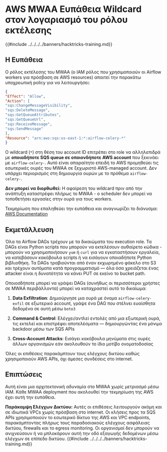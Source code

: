 # AWS MWAA Ευπάθεια Wildcard στον λογαριασμό του ρόλου εκτέλεσης

{{#include ../../../../banners/hacktricks-training.md}}

## Η Ευπάθεια

Ο ρόλος εκτέλεσης του MWAA (ο IAM ρόλος που χρησιμοποιούν οι Airflow workers για πρόσβαση σε AWS resources) απαιτεί την παρακάτω υποχρεωτική policy για να λειτουργήσει:
```json
{
"Effect": "Allow",
"Action": [
"sqs:ChangeMessageVisibility",
"sqs:DeleteMessage",
"sqs:GetQueueAttributes",
"sqs:GetQueueUrl",
"sqs:ReceiveMessage",
"sqs:SendMessage"
],
"Resource": "arn:aws:sqs:us-east-1:*:airflow-celery-*"
}
```
Ο wildcard (`*`) στη θέση του account ID επιτρέπει στο role να αλληλεπιδρά με **οποιαδήποτε SQS queue σε οποιονδήποτε AWS account** που ξεκινάει με `airflow-celery-`. Αυτό είναι απαραίτητο επειδή το AWS προμηθεύει τις εσωτερικές ουρές του MWAA σε ξεχωριστό AWS-managed account. Δεν υπάρχει περιορισμός στη δημιουργία ουρών με το πρόθεμα `airflow-celery-`.

**Δεν μπορεί να διορθωθεί:** Η αφαίρεση του wildcard πριν από την ανάπτυξη καταστρέφει πλήρως το MWAA - ο scheduler δεν μπορεί να τοποθετήσει εργασίες στην ουρά για τους workers.

Τεκμηρίωση που επαληθεύει την ευπάθεια και αναγνωρίζει το διάνυσμα: [AWS Documentation](https://docs.aws.amazon.com/mwaa/latest/userguide/mwaa-create-role.html)

## Εκμετάλλευση

Όλα τα Airflow DAGs τρέχουν με τα δικαιώματα του execution role. Τα DAGs είναι Python scripts που μπορούν να εκτελέσουν αυθαίρετο κώδικα - μπορούν να χρησιμοποιήσουν `yum` ή `curl` για να εγκαταστήσουν εργαλεία, να κατεβάσουν κακόβουλα scripts ή να εισάγουν οποιαδήποτε Python βιβλιοθήκη. Τα DAGs τραβιούνται από έναν εκχωρημένο φάκελο στο S3 και τρέχουν αυτόματα κατά προγραμματισμό — όλα όσα χρειάζεται ένας attacker είναι η δυνατότητα να κάνει PUT σε εκείνο το bucket path.

Οποιοσδήποτε μπορεί να γράψει DAGs (συνήθως οι περισσότεροι χρήστες σε MWAA περιβάλλοντα) μπορεί να καταχραστεί αυτό το δικαίωμα:

1. **Data Exfiltration**: Δημιούργησε μια ουρά με όνομα `airflow-celery-exfil` σε εξωτερικό account, γράψε ένα DAG που στέλνει ευαίσθητα δεδομένα σε αυτή μέσω `boto3`

2. **Command & Control**: Ελέγχει/αντλεί εντολές από μια εξωτερική ουρά, τις εκτελεί και επιστρέφει αποτελέσματα — δημιουργώντας ένα μόνιμο backdoor μέσω των SQS APIs

3. **Cross-Account Attacks**: Εισάγει κακόβουλα μηνύματα στις ουρές άλλων οργανισμών εάν ακολουθούν το ίδιο μοτίβο ονοματοδοσίας

Όλες οι επιθέσεις παρακάμπτουν τους ελέγχους δικτύου καθώς χρησιμοποιούν AWS APIs, όχι άμεσες συνδέσεις στο internet.

## Επιπτώσεις

Αυτή είναι μια αρχιτεκτονική αδυναμία στο MWAA χωρίς μετριασμό μέσω IAM. Κάθε MWAA deployment που ακολουθεί την τεκμηρίωση της AWS έχει αυτή την ευπάθεια.

**Παράκαμψη Ελέγχων Δικτύου:** Αυτές οι επιθέσεις λειτουργούν ακόμη και σε ιδιωτικά VPCs χωρίς πρόσβαση στο internet. Οι κλήσεις προς τα SQS APIs χρησιμοποιούν το εσωτερικό δίκτυο της AWS και VPC endpoints, παρακάμπτοντας πλήρως τους παραδοσιακούς ελέγχους ασφάλειας δικτύου, firewalls και το egress monitoring. Οι οργανισμοί δεν μπορούν να ανιχνεύσουν ή να μπλοκάρουν αυτή την οδό εξαγωγής δεδομένων μέσω ελέγχων σε επίπεδο δικτύου.
{{#include ../../../../banners/hacktricks-training.md}}
